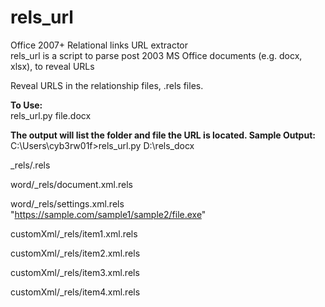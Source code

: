 # rels_url
Office 2007+ Relational links URL extractor  
rels_url is a script to parse post 2003 MS Office documents (e.g. docx, xlsx), to reveal URLs  

Reveal URLS in the relationship files, .rels files.

**To Use:**  
rels_url.py  file.docx

**The output will list the folder and file the URL is located. Sample Output:**  
 C:\Users\cyb3rw01f>rels_url.py D:\rels_docx

_rels/.rels

word/_rels/document.xml.rels

word/_rels/settings.xml.rels  
"https://sample.com/sample1/sample2/file.exe"

customXml/_rels/item1.xml.rels

customXml/_rels/item2.xml.rels

customXml/_rels/item3.xml.rels

customXml/_rels/item4.xml.rels
